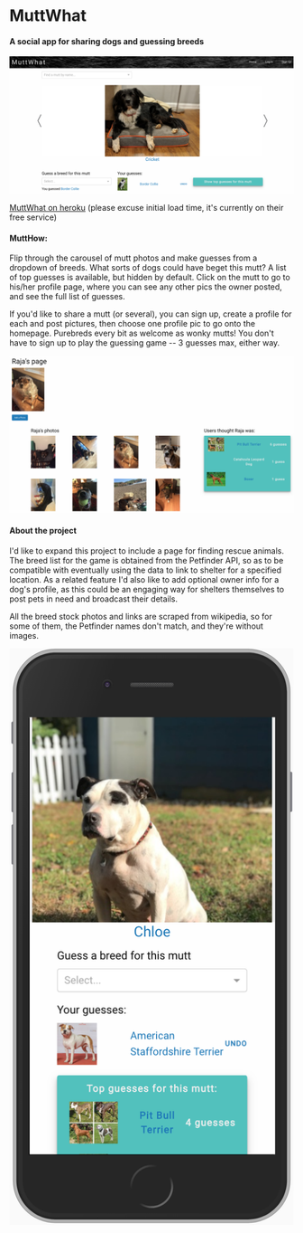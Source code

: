 # MuttWhat
#### A social app for sharing dogs and guessing breeds

![screenshot of home page](public/images/muttwhat-screenshot-home.png)

[MuttWhat on heroku](https://muttwhat.herokuapp.com/) (please excuse initial load time, it's currently on their free service)

#### MuttHow:

Flip through the carousel of mutt photos and make guesses from a dropdown of breeds. What sorts of dogs could have beget this mutt? A list of top guesses is available, but hidden by default. Click on the mutt to go to his/her profile page, where you can see any other pics the owner posted, and see the full list of guesses.

If you'd like to share a mutt (or several), you can sign up, create a profile for each and post pictures, then choose one profile pic to go onto the homepage. Purebreds every bit as welcome as wonky mutts! You don't have to sign up to play the guessing game -- 3 guesses max, either way.

![screenshot of profile page](public/images/muttwhat-screenshot-profile.png)

#### About the project

I'd like to expand this project to include a page for finding rescue animals. The breed list for the game is obtained from the Petfinder API, so as to be compatible with eventually using the data to link to shelter for a specified location. As a related feature I'd also like to add optional owner info for a dog's profile, as this could be an engaging way for shelters themselves to post pets in need and broadcast their details.

All the breed stock photos and links are scraped from wikipedia, so for some of them, the Petfinder names don't match, and they're without images.

![screenshot of home page on mobile](public/images/muttwhat-screenshot-mobile.png)